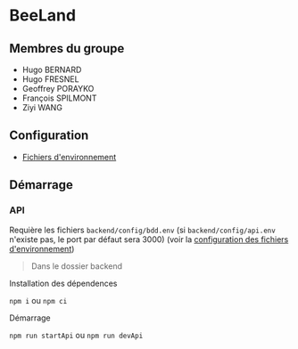 # BeeLand

## Membres du groupe

- Hugo BERNARD
- Hugo FRESNEL
- Geoffrey PORAYKO
- François SPILMONT
- Ziyi WANG


## Configuration

- [Fichiers d'environnement](./backend/config/README.md)

## Démarrage

### API

Requière les fichiers `backend/config/bdd.env` (si `backend/config/api.env` n'existe pas, le port par défaut sera 3000) (voir la [configuration des fichiers d'environnement](./backend/config/README.md))

> Dans le dossier backend

Installation des dépendences

`npm i` ou `npm ci`

Démarrage

`npm run startApi` ou `npm run devApi`